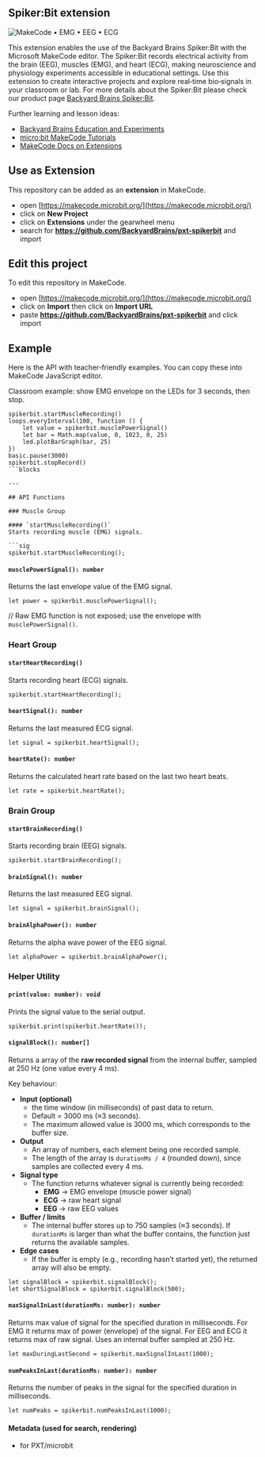 

## Spiker:Bit extension 

![MakeCode](https://img.shields.io/badge/for%20PXT-micro:bit-blue) • EMG • EEG • ECG

This extension enables the use of the Backyard Brains Spiker:Bit with the Microsoft MakeCode editor.
The Spiker:Bit records electrical activity from the brain (EEG), muscles (EMG), and heart (ECG), making neuroscience and physiology experiments accessible in educational settings. Use this extension to create interactive projects and explore real‑time bio‑signals in your classroom or lab.
For more details about the Spiker:Bit please check our product page [Backyard Brains Spiker:Bit](https://backyardbrains.com/products/spiker-bit).

Further learning and lesson ideas:
- [Backyard Brains Education and Experiments](https://backyardbrains.com/experiments)
- [micro:bit MakeCode Tutorials](https://makecode.microbit.org/projects)
- [MakeCode Docs on Extensions](https://makecode.com/extensions)

## Use as Extension

This repository can be added as an **extension** in MakeCode.

* open [https://makecode.microbit.org/](https://makecode.microbit.org/)
* click on **New Project**
* click on **Extensions** under the gearwheel menu
* search for **https://github.com/BackyardBrains/pxt-spikerbit** and import

## Edit this project

To edit this repository in MakeCode.

* open [https://makecode.microbit.org/](https://makecode.microbit.org/)
* click on **Import** then click on **Import URL**
* paste **https://github.com/BackyardBrains/pxt-spikerbit** and click import

## Example

Here is the API with teacher‑friendly examples. You can copy these into MakeCode JavaScript editor.

Classroom example: show EMG envelope on the LEDs for 3 seconds, then stop.
```blocks
spikerbit.startMuscleRecording()
loops.everyInterval(100, function () {
    let value = spikerbit.musclePowerSignal()
    let bar = Math.map(value, 0, 1023, 0, 25)
    led.plotBarGraph(bar, 25)
})
basic.pause(3000)
spikerbit.stopRecord()
```blocks

---

## API Functions

### Muscle Group

#### `startMuscleRecording()`
Starts recording muscle (EMG) signals.

```sig
spikerbit.startMuscleRecording();
```

#### `musclePowerSignal(): number`
Returns the last envelope value of the EMG signal.

```sig
let power = spikerbit.musclePowerSignal();
```

// Raw EMG function is not exposed; use the envelope with `musclePowerSignal()`.

### Heart Group

#### `startHeartRecording()`
Starts recording heart (ECG) signals.

```sig
spikerbit.startHeartRecording();
```

#### `heartSignal(): number`
Returns the last measured ECG signal.

```sig
let signal = spikerbit.heartSignal();
```

#### `heartRate(): number`
Returns the calculated heart rate based on the last two heart beats.

```sig
let rate = spikerbit.heartRate();
```

### Brain Group

#### `startBrainRecording()`
Starts recording brain (EEG) signals.

```sig
spikerbit.startBrainRecording();
```

#### `brainSignal(): number`
Returns the last measured EEG signal.

```sig
let signal = spikerbit.brainSignal();
```

#### `brainAlphaPower(): number`
Returns the alpha wave power of the EEG signal.

```sig
let alphaPower = spikerbit.brainAlphaPower();
```

### Helper Utility

#### `print(value: number): void`
Prints the signal value to the serial output.

```sig
spikerbit.print(spikerbit.heartRate());
```

#### `signalBlock(): number[]`
Returns a array of the **raw recorded signal** from the internal buffer, sampled at 250 Hz (one value every 4 ms).  

Key behaviour:
- **Input (optional)**
  - the time window (in milliseconds) of past data to return.  
  - Default = 3000 ms (≈3 seconds).  
  - The maximum allowed value is 3000 ms, which corresponds to the buffer size.
- **Output**
  - An array of numbers, each element being one recorded sample.  
  - The length of the array is `durationMs / 4` (rounded down), since samples are collected every 4 ms.
- **Signal type**
  - The function returns whatever signal is currently being recorded:
    - **EMG** → EMG envelope (muscle power signal)  
    - **ECG** → raw heart signal  
    - **EEG** → raw EEG values 
- **Buffer / limits**
  - The internal buffer stores up to 750 samples (≈3 seconds). If `durationMs` is larger than what the buffer contains, the function just returns the available samples.
- **Edge cases**
  - If the buffer is empty (e.g., recording hasn’t started yet), the returned array will also be empty.

```sig
let signalBlock = spikerbit.signalBlock();
let shortSignalBlock = spikerbit.signalBlock(500);
```
#### `maxSignalInLast(durationMs: number): number`
Returns max value of signal for the specified duration in milliseconds.
For EMG it returns max of power (envelope) of the signal. For EEG and ECG it returns max of raw signal. 
Uses an internal buffer sampled at 250 Hz. 

```sig
let maxDuringLastSecond = spikerbit.maxSignalInLast(1000);
```
#### `numPeaksInLast(durationMs: number): number`
Returns the number of peaks in the signal for the specified duration in milliseconds.

```sig
let numPeaks = spikerbit.numPeaksInLast(1000);
```
#### Metadata (used for search, rendering)

* for PXT/microbit
